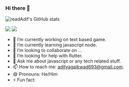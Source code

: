 ### Hi there 👋
![readAdif's GitHub stats](https://github-readme-stats.vercel.app/api?username=realAdif&theme=github_dark)

<img src="https://github-readme-stats.vercel.app/api?username=realAdif&count_private=true&show_icons=true&include_all_commits=true&hide=stars&hide_rank=true&hide_border=true&theme=dark">  <img src="https://github-readme-stats.vercel.app/api/top-langs/?username=realAdif&layout=compact&langs_count=6&hide_border=true&theme=dark">


- 🔭 I’m currently working on text based game.
- 🌱 I’m currently learning javascript node.
- 👯 I’m looking to collaborate on ...
- 🤔 I’m looking for help with flutter. 
- 💬 Ask me about javascript or any tech related stuff. 
- 📫 How to reach me: adityagaikwad693@gmail.com.
- 😄 Pronouns: He/Him
- ⚡ Fun fact: 


